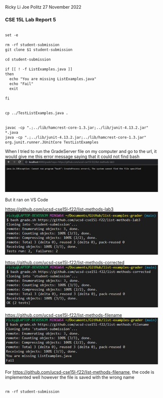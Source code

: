 Ricky Li
Joe Politz
27 November 2022

### CSE 15L Lab Report 5

```

set -e

rm -rf student-submission
git clone $1 student-submission

cd student-submission

if [[ ! -f ListExamples.java ]]
then
  echo "You are missing ListExamples.java"
  echo "Fail"
  exit

fi


cp ../TestListExamples.java .


javac -cp ".;../lib/hamcrest-core-1.3.jar;../lib/junit-4.13.2.jar" *.java
java -cp ".;../lib/junit-4.13.2.jar;../lib/hamcrest-core-1.3.jar" org.junit.runner.JUnitCore TestListExamples

```

When I tried to run the GradeServer file on my computer and go to the url, it would give me this error message saying that it could not find bash
![My Image](sc-lab-report5.JPG)



But it ran on VS Code



https://github.com/ucsd-cse15l-f22/list-methods-lab3
![My Image](sc-lab-report5.2.JPG)


https://github.com/ucsd-cse15l-f22/list-methods-corrected
![My Image](sc-lab-report5.1.JPG)


https://github.com/ucsd-cse15l-f22/list-methods-filename
![My Image](sc-lab-report5.3.JPG)



For https://github.com/ucsd-cse15l-f22/list-methods-filename, the code is implemented well however the file is saved with the wrong name

```

rm -rf student-submission

```

